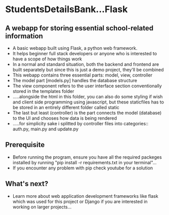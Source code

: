 # StudentsDetailsBank...Flask
## A webapp for storing essential school-related information


* A basic webapp built using Flask, a python web framework.
* It helps beginner full stack developers or anyone who is interested to have a scope of how things work
* In a normal and standard situation, both the backend and frontend are built separately but since this is just a demo project, they'll be combined
* This webapp contains three essential parts: model, view, controller
* The model part [models.py] handles the database structure
* The view component  refers to the user interface section conventionally stored in the templates folder
* .....alongside the html in this folder, you can also do some styling if wish and client side programming using javascript, but these staticfiles has to be stored in an entirely different folder called static
* The last but least (controller) is the part connects the model (database) to the UI and chooses how data is being rendered
* .....for simplicity sake i splitted by controller files into categories:: auth.py, main.py and update.py

## Prerequisite
* Before running the program, ensure you have all the required packeges installed by running "pip install -r requirements.txt in your terminal"...
* If you encounter any problem with pip check youtube for a solution

## What's next?
* Learn more about web application development frameworks like flask which was used for this project or Django if you are interested in working on larger projects...
